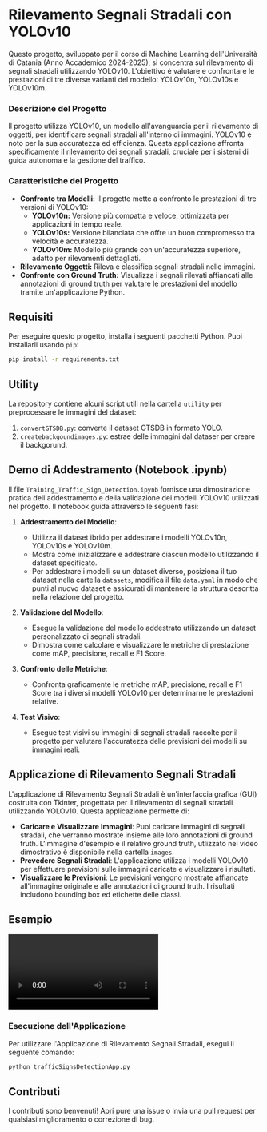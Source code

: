 # Rilevamento Segnali Stradali con YOLOv10
Questo progetto, sviluppato per il corso di Machine Learning dell'Università di Catania (Anno Accademico 2024-2025), si concentra sul rilevamento di segnali stradali utilizzando YOLOv10. L'obiettivo è valutare e confrontare le prestazioni di tre diverse varianti del modello: YOLOv10n, YOLOv10s e YOLOv10m.

### Descrizione del Progetto

Il progetto utilizza YOLOv10, un modello all'avanguardia per il rilevamento di oggetti, per identificare segnali stradali all'interno di immagini. YOLOv10 è noto per la sua accuratezza ed efficienza. Questa applicazione affronta specificamente il rilevamento dei segnali stradali, cruciale per i sistemi di guida autonoma e la gestione del traffico.

### Caratteristiche del Progetto

- **Confronto tra Modelli:** Il progetto mette a confronto le prestazioni di tre versioni di YOLOv10:
  - **YOLOv10n:** Versione più compatta e veloce, ottimizzata per applicazioni in tempo reale.
  - **YOLOv10s:** Versione bilanciata che offre un buon compromesso tra velocità e accuratezza.
  - **YOLOv10m:** Modello più grande con un'accuratezza superiore, adatto per rilevamenti dettagliati.
- **Rilevamento Oggetti:** Rileva e classifica segnali stradali nelle immagini.
- **Confronte con Ground Truth:** Visualizza i segnali rilevati affiancati alle annotazioni di ground truth per valutare le prestazioni del modello tramite un'applicazione Python.

## Requisiti

Per eseguire questo progetto, installa i seguenti pacchetti Python. Puoi installarli usando `pip`:

```bash
pip install -r requirements.txt
```

## Utility

La repository contiene alcuni script utili nella cartella `utility` per preprocessare le immagini del dataset:

1.  `convertGTSDB.py`: converte il dataset GTSDB in formato YOLO.
2.  `createbackgoundimages.py`: estrae delle immagini dal dataser per creare il backgorund.

## Demo di Addestramento (Notebook .ipynb)

Il file `Training_Traffic_Sign_Detection.ipynb` fornisce una dimostrazione pratica dell'addestramento e della validazione dei modelli YOLOv10 utilizzati nel progetto. Il notebook guida attraverso le seguenti fasi:

1.  **Addestramento del Modello**:
    - Utilizza il dataset ibrido per addestrare i modelli YOLOv10n, YOLOv10s e YOLOv10m.
    - Mostra come inizializzare e addestrare ciascun modello utilizzando il dataset specificato.
    - Per addestrare i modelli su un dataset diverso, posiziona il tuo dataset nella cartella `datasets`, modifica il file `data.yaml` in modo che punti al nuovo dataset e assicurati di mantenere la struttura descritta nella relazione del progetto.

2.  **Validazione del Modello**:
    - Esegue la validazione del modello addestrato utilizzando un dataset personalizzato di segnali stradali.
    - Dimostra come calcolare e visualizzare le metriche di prestazione come mAP, precisione, recall e F1 Score.

3.  **Confronto delle Metriche**:
    - Confronta graficamente le metriche mAP, precisione, recall e F1 Score tra i diversi modelli YOLOv10 per determinarne le prestazioni relative.

4.  **Test Visivo**:
    - Esegue test visivi su immagini di segnali stradali raccolte per il progetto per valutare l'accuratezza delle previsioni dei modelli su immagini reali.

## **Applicazione di Rilevamento Segnali Stradali**

L'applicazione di Rilevamento Segnali Stradali è un'interfaccia grafica (GUI) costruita con Tkinter, progettata per il rilevamento di segnali stradali utilizzando YOLOv10. Questa applicazione permette di:

-   **Caricare e Visualizzare Immagini**: Puoi caricare immagini di segnali stradali, che verranno mostrate insieme alle loro annotazioni di ground truth. L'immagine d'esempio e il relativo ground truth, utlizzato nel video dimostrativo è disponibile nella cartella `images`.
-   **Prevedere Segnali Stradali**: L'applicazione utilizza i modelli YOLOv10 per effettuare previsioni sulle immagini caricate e visualizzare i risultati.
-   **Visualizzare le Previsioni**: Le previsioni vengono mostrate affiancate all'immagine originale e alle annotazioni di ground truth. I risultati includono bounding box ed etichette delle classi.

## Esempio

![Video Dimostrativo](https://user-images.githubusercontent.com/Matteovullo/Progetto-ML/assets/video_dimostrativo_demo.mov)

### **Esecuzione dell'Applicazione**

Per utilizzare l'Applicazione di Rilevamento Segnali Stradali, esegui il seguente comando:

```bash
python trafficSignsDetectionApp.py
```

## Contributi

I contributi sono benvenuti! Apri pure una issue o invia una pull request per qualsiasi miglioramento o correzione di bug.
